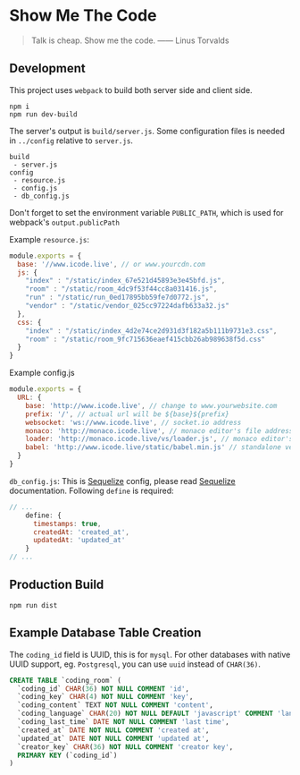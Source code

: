 # Show Me The Code
> Talk is cheap. Show me the code. —— Linus Torvalds

## Development
This project uses `webpack` to build both server side and client side.
```
npm i
npm run dev-build
```
The server's output is `build/server.js`. Some configuration files is needed in `../config` relative to `server.js`.
```
build
 - server.js
config
 - resource.js
 - config.js
 - db_config.js
```

Don't forget to set the environment variable `PUBLIC_PATH`, which is used for webpack's `output.publicPath`

Example `resource.js`:
```js
module.exports = {
  base: '//www.icode.live', // or www.yourcdn.com
  js: {
    "index" : "/static/index_67e521d45893e3e45bfd.js",
    "room" : "/static/room_4dc9f53f44cc8a031416.js",
    "run" : "/static/run_0ed17895bb59fe7d0772.js",
    "vendor" : "/static/vendor_025cc97224dafb633a32.js"
  },
  css: {
    "index" : "/static/index_4d2e74ce2d931d3f182a5b111b9731e3.css",
    "room" : "/static/room_9fc715636eaef415cbb26ab989638f5d.css"
  }
}
```
Example config.js
```js
module.exports = {
  URL: {
    base: 'http://www.icode.live', // change to www.yourwebsite.com
    prefix: '/', // actual url will be ${base}${prefix}
    websocket: 'ws://www.icode.live', // socket.io address
    monaco: 'http://monaco.icode.live', // monaco editor's file address, will be changed in future since monaco editor has released an es module build
    loader: 'http://monaco.icode.live/vs/loader.js', // monaco editor's AMD loader, will be changed in future since monaco editor has released an es module build
    babel: 'http://www.icode.live/static/babel.min.js' // standalone version babel file, will be changed in future
  }
}
```
`db_config.js`:
This is <a href="http://docs.sequelizejs.com">Sequelize</a> config, please read <a href="http://docs.sequelizejs.com">Sequelize</a> documentation.
Following `define` is required:
```js
// ...
    define: {
      timestamps: true,
      createdAt: 'created_at',
      updatedAt: 'updated_at'
    }
// ...
```

## Production Build
```
npm run dist
```

## Example Database Table Creation
The `coding_id` field is UUID, this is for `mysql`. For other databases with native UUID support, eg. `Postgresql`, you can use `uuid` instead of `CHAR(36)`.
```sql
CREATE TABLE `coding_room` (
  `coding_id` CHAR(36) NOT NULL COMMENT 'id',
  `coding_key` CHAR(4) NOT NULL COMMENT 'key',
  `coding_content` TEXT NOT NULL COMMENT 'content',
  `coding_language` CHAR(20) NOT NULL DEFAULT 'javascript' COMMENT 'language',
  `coding_last_time` DATE NOT NULL COMMENT 'last time',
  `created_at` DATE NOT NULL COMMENT 'created at',
  `updated_at` DATE NOT NULL COMMENT 'updated at',
  `creator_key` CHAR(36) NOT NULL COMMENT 'creator key',
  PRIMARY KEY (`coding_id`)
)
```
